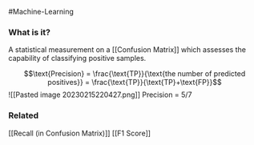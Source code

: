#Machine-Learning 

### What is it?
A statistical measurement on a [[Confusion Matrix]] which assesses the capability of classifying positive samples.

$$\text{Precision} = \frac{\text{TP}}{\text{the number of predicted positives}} = \frac{\text{TP}}{\text{TP}+\text{FP}}$$
![[Pasted image 20230215220427.png]]
Precision = 5/7

### Related
[[Recall (in Confusion Matrix)]]
[[F1 Score]]